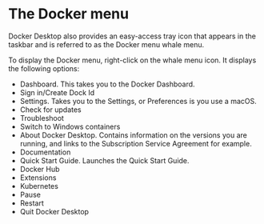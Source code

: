 # The Docker menu

Docker Desktop also provides an easy-access tray icon that appears in the taskbar and is referred to as the Docker menu whale menu.

To display the Docker menu, right-click on the whale menu icon. It displays the following options:

- Dashboard. This takes you to the Docker Dashboard.
- Sign in/Create Dock Id
- Settings. Takes you to the Settings, or Preferences is you use a macOS.
- Check for updates
- Troubleshoot
- Switch to Windows containers
- About Docker Desktop. Contains information on the versions you are running, and links to the Subscription Service Agreement for example.
- Documentation
- Quick Start Guide. Launches the Quick Start Guide.
- Docker Hub
- Extensions
- Kubernetes
- Pause
- Restart
- Quit Docker Desktop
